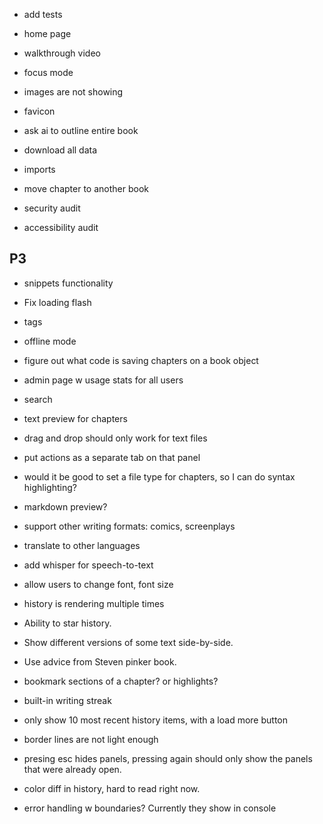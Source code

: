 - add tests
- home page
- walkthrough video
- focus mode
- images are not showing

- favicon
- ask ai to outline entire book
- download all data
- imports
- move chapter to another book
- security audit
- accessibility audit

## P3

- snippets functionality
- Fix loading flash
- tags
- offline mode
- figure out what code is saving chapters on a book object
- admin page w usage stats for all users
- search
- text preview for chapters
- drag and drop should only work for text files
- put actions as a separate tab on that panel
- would it be good to set a file type for chapters, so I can do syntax highlighting?
- markdown preview?
- support other writing formats: comics, screenplays
- translate to other languages
- add whisper for speech-to-text
- allow users to change font, font size
- history is rendering multiple times
- Ability to star history.
- Show different versions of some text side-by-side.

- Use advice from Steven pinker book.
- bookmark sections of a chapter? or highlights?
- built-in writing streak
- only show 10 most recent history items, with a load more button
- border lines are not light enough
- presing esc hides panels, pressing again should only show the panels that were already open.
- color diff in history, hard to read right now.
- error handling w boundaries? Currently they show in console
